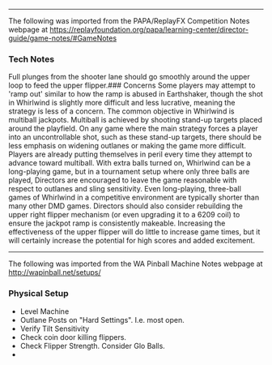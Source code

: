 ***
The following was imported from the PAPA/ReplayFX Competition Notes webpage at https://replayfoundation.org/papa/learning-center/director-guide/game-notes/#GameNotes
### Tech Notes
            
Full plunges from the shooter lane should go smoothly around the upper loop to feed the upper flipper.### Concerns
Some players may attempt to 'ramp out' similar to how the ramp is abused in Earthshaker, though the shot in Whirlwind is slightly more difficult and less lucrative, meaning the strategy is less of a concern. The common objective in Whirlwind is multiball jackpots. Multiball is achieved by shooting stand-up targets placed around the playfield. On any game where the main strategy forces a player into an uncontrollable shot, such as these stand-up targets, there should be less emphasis on widening outlanes or making the game more difficult. Players are already putting themselves in peril every time they attempt to advance toward multiball. With extra balls turned on, Whirlwind can be a long-playing game, but in a tournament setup where only three balls are played, Directors are encouraged to leave the game reasonable with respect to outlanes and sling sensitivity. Even long-playing, three-ball games of Whirlwind in a competitive environment are typically shorter than many other DMD games. Directors should also consider rebuilding the upper right flipper mechanism (or even upgrading it to a 6209 coil) to ensure the jackpot ramp is consistently makeable. Increasing the effectiveness of the upper flipper will do little to increase game times, but it will certainly increase the potential for high scores and added excitement.
***
The following was imported from the WA Pinball Machine Notes webpage at http://wapinball.net/setups/
### Physical Setup
-   Level Machine
-   Outlane Posts on "Hard Settings". I.e. most open.
-   Verify Tilt Sensitivity
-   Check coin door killing flippers.
-   Check Flipper Strength. Consider Glo Balls.
-  
